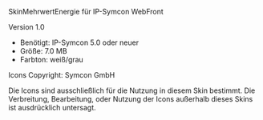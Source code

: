 SkinMehrwertEnergie für IP-Symcon WebFront

Version 1.0 

* Benötigt: IP-Symcon 5.0 oder neuer
* Größe: 7.0 MB
* Farbton: weiß/grau

Icons Copyright: Symcon GmbH

Die Icons sind ausschließlich für die Nutzung in diesem Skin bestimmt. Die Verbreitung, Bearbeitung, oder Nutzung der Icons außerhalb dieses Skins ist ausdrücklich untersagt.